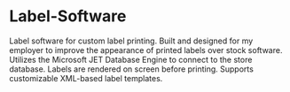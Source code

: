 # Label-Software
Label software for custom label printing. Built and designed for my employer to improve the appearance of printed labels over stock software. Utilizes the Microsoft JET Database Engine to connect to the store database. Labels are rendered on screen before printing. Supports customizable XML-based label templates.
